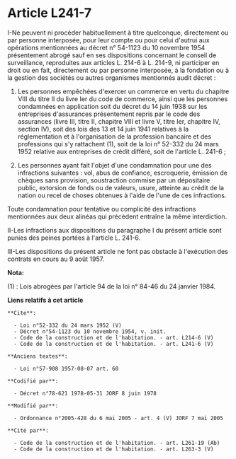 # Article L241-7

I-Ne peuvent ni procéder habituellement à titre quelconque, directement ou par personne interposée, pour leur compte ou pour
celui d'autrui aux opérations mentionnées au décret n° 54-1123 du 10 novembre 1954 présentement abrogé sauf en ses
dispositions concernant le conseil de surveillance, reproduites aux articles L. 214-6 à L. 214-9, ni participer en droit ou
en fait, directement ou par personne interposée, à la fondation ou à la gestion des sociétés ou autres organismes mentionnés
audit décret : 

1. Les personnes empêchées d'exercer un commerce en vertu du chapitre VIII du titre II du livre Ier du code de commerce,
ainsi que les personnes condamnées en application soit du décret du 14 juin 1938 sur les entreprises d'assurances
présentement repris par le code des assurances (livre III, titre II, chapitre VIII et livre V, titre Ier, chapitre IV,
section IV), soit des lois des 13 et 14 juin 1941 relatives à la réglementation et à l'organisation de la profession bancaire
et des professions qui s'y rattachent (1), soit de la loi n° 52-332 du 24 mars 1952 relative aux entreprises de crédit
différé, soit de l'article L. 241-6 ; 

2. Les personnes ayant fait l'objet d'une condamnation pour une des infractions suivantes : vol, abus de confiance,
escroquerie, émission de chèques sans provision, soustraction commise par un dépositaire public, extorsion de fonds ou de
valeurs, usure, atteinte au crédit de la nation ou recel de choses obtenues à l'aide de l'une de ces infractions. 

Toute condamnation pour tentative ou complicité des infractions mentionnées aux deux alinéas qui précèdent entraîne la même
interdiction. 

II-Les infractions aux dispositions du paragraphe I du présent article sont punies des peines portées à l'article L. 241-6. 

III-Les dispositions du présent article ne font pas obstacle à l'exécution des contrats en cours au 9 août 1957.

**Nota:**

(1) : Lois abrogées par l'article 94 de la loi n° 84-46 du 24 janvier 1984.

**Liens relatifs à cet article**

	**Cite**:

	  - Loi n°52-332 du 24 mars 1952 (V)
	  - Décret n°54-1123 du 10 novembre 1954, v. init.
	  - Code de la construction et de l'habitation. - art. L214-6 (V)
	  - Code de la construction et de l'habitation. - art. L241-6 (V)

	**Anciens textes**:

	  - Loi n°57-908 1957-08-07 art. 60

	**Codifié par**:

	  - Décret n°78-621 1978-05-31 JORF 8 juin 1978

	**Modifié par**:

	  - Ordonnance n°2005-428 du 6 mai 2005 - art. 4 (V) JORF 7 mai 2005

	**Cité par**:

	  - Code de la construction et de l'habitation. - art. L261-19 (Ab)
	  - Code de la construction et de l'habitation. - art. L263-3 (V)
